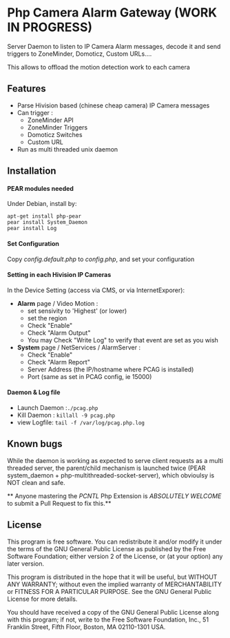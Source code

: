 # Php Camera Alarm Gateway (WORK IN PROGRESS)
Server Daemon to listen to IP Camera Alarm messages, decode it and send triggers to ZoneMinder, Domoticz, Custom URLs....

This allows to offload the motion detection work to each camera


## Features

- Parse Hivision based (chinese cheap camera) IP Camera messages
- Can trigger :
    - ZoneMinder API
    - ZoneMinder Triggers
    - Domoticz Switches
    - Custom URL
- Run as multi threaded unix daemon

## Installation
#### PEAR modules needed
Under Debian, install by:
```
apt-get install php-pear
pear install System_Daemon
pear install Log
```

#### Set Configuration
Copy *config.default.php* to *config.php*, and set your configuration

#### Setting in each Hivision IP Cameras
In the Device Setting (access via CMS, or via InternetExporer):
- **Alarm** page / Video Motion :
    - set sensivity to 'Highest' (or lower)
    - set the region
    - Check "Enable"
    - Check "Alarm Output"
    - You may Check "Write Log" to verify that event are set as you wish
- **System** page / NetServices / AlarmServer :
    - Check "Enable"
    - Check "Alarm Report"
    - Server Address (the IP/hostname where PCAG is installed)
    - Port (same as set in PCAG config, ie 15000)

#### Daemon & Log file
- Launch Daemon :`./pcag.php`
- Kill Daemon : `killall -9 pcag.php`
- view Logfile: `tail -f /var/log/pcag.php.log`


## Known bugs
 While the daemon is working as expected to serve client requests as a multi threaded server, the parent/child mechanism is launched twice (PEAR system_daemon + php-multithreaded-socket-server), which obvioulsy is NOT clean and safe.

** Anyone mastering the *PCNTL* Php Extension is *ABSOLUTELY WELCOME* to submit a Pull Request to fix this.**


## License

This program is free software. You can redistribute it and/or modify it under the terms of the GNU General Public License as published by the Free Software Foundation; either version 2 of the License, or (at your option) any later version.

This program is distributed in the hope that it will be useful, but WITHOUT ANY WARRANTY; without even the implied warranty of MERCHANTABILITY or FITNESS FOR A PARTICULAR PURPOSE.  See the GNU General Public License for more details.

You should have received a copy of the GNU General Public License along with this program; if not, write to the Free Software Foundation, Inc., 51 Franklin Street, Fifth Floor, Boston, MA 02110-1301 USA.
